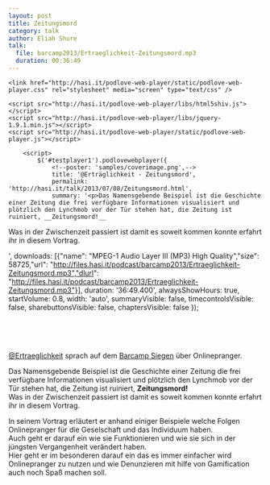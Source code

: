 ```yaml
---
layout: post
title: Zeitungsmord
category: talk
author: Eliah Shure
talk:
  file: barcamp2013/Ertraeglichkeit-Zeitungsmord.mp3
  duration: 00:36:49
---
```

<html>
<head>
<meta charset="utf-8" />

	<link href="http://hasi.it/podlove-web-player/static/podlove-web-player.css" rel="stylesheet" media="screen" type="text/css" />

	<script src="http://hasi.it/podlove-web-player/libs/html5shiv.js"></script>
	<script src="http://hasi.it/podlove-web-player/libs/jquery-1.9.1.min.js"></script>
	<script src="http://hasi.it/podlove-web-player/static/podlove-web-player.js"></script>
</head>

<body>
	<p>
		<audio id="testplayer1">
			<source src="http://files.hasi.it/podcast/barcamp2013/Ertraeglichkeit-Zeitungsmord.mp3" type="audio/mpeg"></source>
		</audio>

		<script>
			$('#testplayer1').podlovewebplayer({
				<!--poster: 'samples/coverimage.png',-->
				title: '@Erträglichkeit - Zeitungsmord',
				permalink: 'http://hasi.it/talk/2013/07/08/Zeitungsmord.html',
				summary: '<p>Das Namensgebende Beispiel ist die Geschichte einer Zeitung die frei verfügbare Informationen visualisiert und plötzlich den Lynchmob vor der Tür stehen hat, die Zeitung ist ruiniert, __Zeitungsmord!__  
Was in der Zwischenzeit passiert ist damit es soweit kommen konnte erfahrt ihr in diesem Vortrag.  </p>',
				downloads: [{"name": "MPEG-1 Audio Layer III (MP3) High Quality","size": 58725,"url": "http://files.hasi.it/podcast/barcamp2013/Ertraeglichkeit-Zeitungsmord.mp3","dlurl": "http://files.hasi.it/podcast/barcamp2013/Ertraeglichkeit-Zeitungsmord.mp3"}],
				duration: '36:49.400',
				alwaysShowHours: true,
				startVolume: 0.8,
				width: 'auto',
				summaryVisible: false,
				timecontrolsVisible: false,
				sharebuttonsVisible: false,
				chaptersVisible: false
			});
		</script>
	</p>
</body>
</html>
<br />
<br />
<br />

[@Ertraeglichkeit](https://twitter.com/Ertraeglichkeit) sprach auf dem [Barcamp Siegen](http://barcamp-siegen.de/) über Onlinepranger.  

Das Namensgebende Beispiel ist die Geschichte einer Zeitung die frei verfügbare Informationen visualisiert und plötzlich den Lynchmob vor der Tür stehen hat, die Zeitung ist ruiniert, __Zeitungsmord!__  
Was in der Zwischenzeit passiert ist damit es soweit kommen konnte erfahrt ihr in diesem Vortrag.  

<!-- break -->

In seinem Vortrag erläutert er anhand einiger Beispiele welche Folgen Onlinepranger für die Geselschaft und das Individuum haben.  
Auch geht er darauf ein wie sie Funktionieren und wie sie sich in der jüngsten Vergangenheit verändert haben.  
Hier geht er im besonderen darauf ein das es immer einfacher wird Onlinepranger zu nutzen und wie Denunzieren mit hilfe von Gamification auch noch Spaß machen soll.  
